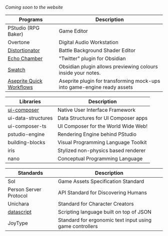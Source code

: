 *Coming soon to the website*

| Programs                                                             | Description                                                             |
| -------------------------------------------------------------------- | ----------------------------------------------------------------------- |
| PStudio (RPG Baker)                                                  | Game Editor                                                             |
| Overtone                                                             | Digital Audio Workstation                                               |
| [Distortionator](https://mrpedrobraga.itch.io/modot-distortionator)  | Battle Background Shader Editor                                         |
| [Echo Chamber](https://github.com/mrpedrobraga/echo-chamber)         | "Twitter" plugin for Obsidian                                           |
| [Swatch](https://github.com/mrpedrobraga/obsidian-swatch)            | Obsidian plugin allows previewing colours inside your notes.            |
| [Aseprite Quick Workflows](https://mrpedrobraga.itch.io/aseprite-qw) | Aseprite plugin for transforming mock-ups into game-engine ready assets |

| Libraries                                                  | Description                          |
| ---------------------------------------------------------- | ------------------------------------ |
| [ui-composer](https://github.com/mrpedrobraga/ui-composer) | Native User Interface Framework      |
| ui-data-structures                                         | Data Structures for UI Composer apps |
| ui-composer-ts                                             | UI Composer for the World Wide Web!  |
| pstudio-engine                                             | Rendering Engine behind PStudio      |
| building-blocks                                            | Visual Programming Language Toolkit  |
| iris                                                       | Stylized non-physics based renderer  |
| nano                                                       | Conceptual Programming Language      |

| Standards                                                   | Description                                              |
| ----------------------------------------------------------- | -------------------------------------------------------- |
| Sol                                                         | Game Assets Specification Standard                       |
| Person Server Protocol                                      | API Standard for Discovering Humans                      |
| Unichara                                                    | Standard for Character Creators                          |
| [datascript](https://github.com/mrpedrobraga/datascript-js) | Scripting language built on top of JSON                  |
| JoyType                                                     | Standard for ergonomic text input using game controllers |